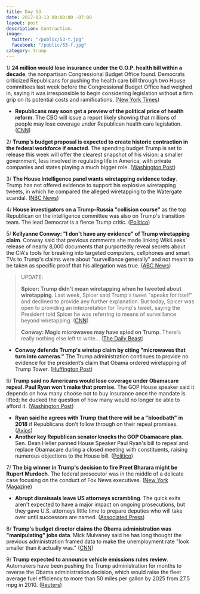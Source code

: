 ```yaml
---
title: Day 53
date: 2017-03-13 00:00:00 -07:00
layout: post
description: Contraction.
image:
  twitter: "/public/53-t.jpg"
  facebook: "/public/53-f.jpg"
category: trump
---
```


1/ **24 million would lose insurance under the G.O.P. health bill within a decade**, the nonpartisan Congressional Budget Office found. Democrats criticized Republicans for pushing the health care bill through two House committees last week before the Congressional Budget Office had weighed in, saying it was irresponsible to begin considering legislation without a firm grip on its potential costs and ramifications. ([New York Times](https://www.nytimes.com/2017/03/13/us/politics/affordable-care-act-health-congressional-budget-office.html))

* **Republicans may soon get a preview of the political price of health reform**. The CBO will issue a report likely showing that millions of people may lose coverage under Republican health care legislation. ([CNN](http://www.cnn.com/2017/03/13/politics/cbo-report-republican-health-care/))

2/ **Trump’s budget proposal is expected to create historic contraction in the federal workforce if enacted**. The spending budget Trump is set to release this week will offer the clearest snapshot of his vision: a smaller government, less involved in regulating life in America, with private companies and states playing a much bigger role. ([Washington Post](https://www.washingtonpost.com/business/economy/through-his-budget-a-bottom-line-look-at-trumps-new-washington/2017/03/12/29739206-05be-11e7-b9fa-ed727b644a0b_story.html))

3/ **The House Intelligence panel wants wiretapping evidence today**. Trump has not offered evidence to support his explosive wiretapping tweets, in which he compared the alleged wiretapping to the Watergate scandal. ([NBC News](http://www.nbcnews.com/politics/donald-trump/house-intelligence-panel-wants-wiretapping-evidence-monday-n732451))

4/ **House investigators on a Trump-Russia "collision course"** as the top Republican on the intelligence committee was also on Trump's transition team. The lead Democrat is a fierce Trump critic. ([Politico](https://secure.politico.com/story/2017/03/trump-russia-house-investigators-adam-schiff-devin-nunes-235949))

5/ **Kellyanne Conway: "I don't have any evidence" of Trump wiretapping claim**. Conway said that previous comments she made linking WikiLeaks' release of nearly 8,000 documents that purportedly reveal secrets about the CIA's tools for breaking into targeted computers, cellphones and smart TVs to Trump's claims were about "surveillance generally” and not meant to be taken as specific proof that his allegation was true. ([ABC News](http://abcnews.go.com/Politics/trump-counselor-kellyanne-conway-evidence-trump-wiretapping-claim/story?id=46090208))

> UPDATE:
>
> **Spicer: Trump didn't mean wiretapping when he tweeted about wiretapping**. Last week, Spicer said Trump's tweet "speaks for itself" and declined to provide any further explanation. But today, Spicer was open to providing an interpretation for Trump's tweet, saying the President told Spicer he was referring to means of surveillance beyond wiretapping. ([CNN](http://www.cnn.com/2017/03/13/politics/sean-spicer-donald-trump-wiretapping/index.html))
>
> **Conway: Magic microwaves may have spied on Trump**. There's really nothing else left to write... ([The Daily Beast](http://www.thedailybeast.com/cheats/2017/03/13/conway-magic-microwaves-spied-on-trump.html))
>

* **Conway defends Trump's wiretap claim by citing "microwaves that turn into cameras."** The Trump administration continues to provide no evidence for the president’s claim that Obama ordered wiretapping of Trump Tower. ([Huffington Post](http://www.huffingtonpost.com/entry/kellyanne-conway-trump-wiretap_us_58c68568e4b054a0ea6bb166))

6/ **Trump said no Americans would lose coverage under Obamacare repeal. Paul Ryan won’t make that promise.** The GOP House speaker said it depends on how many choose not to buy insurance once the mandate is lifted; he ducked the question of how many would no longer be able to afford it. ([Washington Post](https://www.washingtonpost.com/powerpost/trump-says-none-but-paul-ryan-says-he-doesnt-know-how-many-would-lose-coverage-under-obamacare-repeal/2017/03/12/be643bfc-0750-11e7-93dc-00f9bdd74ed1_story.html))

* **Ryan said he agrees with Trump that there will be a "bloodbath" in 2018** if Republicans don't follow through on their repeal promises. ([Axios](https://www.axios.com/the-risks-republicans-are-taking-with-trumpcare-2312649960.html))
* **Another key Republican senator knocks the GOP Obamacare plan**. Sen. Dean Heller panned House Speaker Paul Ryan's bill to repeal and replace Obamacare during a closed meeting with constituents, raising numerous objections to the House bill. ([Politico](https://secure.politico.com/story/2017/03/dean-heller-obamacare-republicans-235978))

7/ **The big winner in Trump's decision to fire Preet Bharara might be Rupert Murdoch**. The federal prosecutor was in the middle of a delicate case focusing on the conduct of Fox News executives. ([New York Magazine](http://nymag.com/daily/intelligencer/2017/03/winner-in-trumps-decision-to-fire-bharara-might-be-murdoch.html))

* **Abrupt dismissals leave US attorneys scrambling**. The quick exits aren't expected to have a major impact on ongoing prosecutions, but they gave U.S. attorneys little time to prepare deputies who will take over until successors are named. ([Associated Press](https://apnews.com/2c477740f43c4df7968d984b29be4dc8/Abrupt-dismissals-leave-US-attorneys-scrambling))

8/ **Trump's budget director claims the Obama administration was "manipulating" jobs data**. Mick Mulvaney said he has long thought the previous administration framed data to make the unemployment rate "look smaller than it actually was." ([CNN](http://money.cnn.com/2017/03/12/news/economy/mick-mulvaney-obama-jobs-data/))

9/ **Trump expected to announce vehicle emissions rules review**. Automakers have been pushing the Trump administration for months to reverse the Obama administration decision, which would raise the fleet average fuel efficiency to more than 50 miles per gallon by 2025 from 27.5 mpg in 2010. ([Reuters](http://www.reuters.com/article/us-usa-trump-autos-idUSKBN16K1L5))